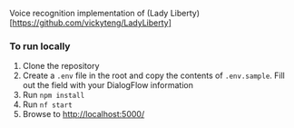 Voice recognition implementation of (Lady Liberty)[https://github.com/vickyteng/LadyLiberty]

### To run locally
1. Clone the repository
2. Create a `.env` file in the root and copy the contents of `.env.sample`. Fill out the field with your DialogFlow information
3. Run `npm install`
4. Run `nf start`
5. Browse to [http://localhost:5000/](http://localhost:5000/)